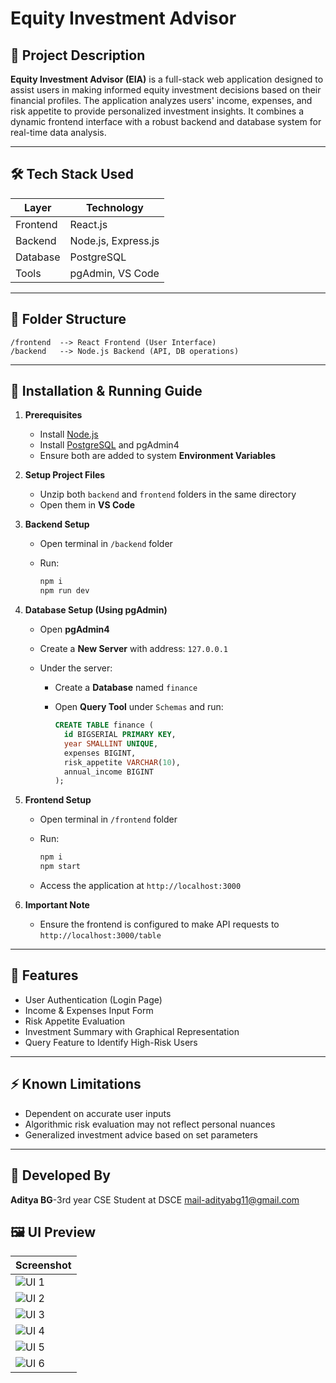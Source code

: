 # Equity Investment Advisor

## 📄 Project Description

**Equity Investment Advisor (EIA)** is a full-stack web application designed to assist users in making informed equity investment decisions based on their financial profiles. The application analyzes users' income, expenses, and risk appetite to provide personalized investment insights. It combines a dynamic frontend interface with a robust backend and database system for real-time data analysis.

---

## 🛠️ Tech Stack Used

| Layer    | Technology          |
| -------- | ------------------- |
| Frontend | React.js            |
| Backend  | Node.js, Express.js |
| Database | PostgreSQL          |
| Tools    | pgAdmin, VS Code    |

---

## 📂 Folder Structure

```
/frontend  --> React Frontend (User Interface)
/backend   --> Node.js Backend (API, DB operations)
```

---

## 🚀 Installation & Running Guide

1. **Prerequisites**

   * Install [Node.js](https://nodejs.org/)
   * Install [PostgreSQL](https://www.postgresql.org/) and pgAdmin4
   * Ensure both are added to system **Environment Variables**

2. **Setup Project Files**

   * Unzip both `backend` and `frontend` folders in the same directory
   * Open them in **VS Code**

3. **Backend Setup**

   * Open terminal in `/backend` folder
   * Run:

     ```bash
     npm i
     npm run dev
     ```

4. **Database Setup (Using pgAdmin)**

   * Open **pgAdmin4**
   * Create a **New Server** with address: `127.0.0.1`
   * Under the server:

     * Create a **Database** named `finance`
     * Open **Query Tool** under `Schemas` and run:

       ```sql
       CREATE TABLE finance (
         id BIGSERIAL PRIMARY KEY,
         year SMALLINT UNIQUE,
         expenses BIGINT,
         risk_appetite VARCHAR(10),
         annual_income BIGINT
       );
       ```

5. **Frontend Setup**

   * Open terminal in `/frontend` folder
   * Run:

     ```bash
     npm i
     npm start
     ```
   * Access the application at `http://localhost:3000`

6. **Important Note**

   * Ensure the frontend is configured to make API requests to `http://localhost:3000/table`

---

## 🎯 Features

* User Authentication (Login Page)
* Income & Expenses Input Form
* Risk Appetite Evaluation
* Investment Summary with Graphical Representation
* Query Feature to Identify High-Risk Users

---

## ⚡ Known Limitations

* Dependent on accurate user inputs
* Algorithmic risk evaluation may not reflect personal nuances
* Generalized investment advice based on set parameters

---

## 👤 Developed By

**Aditya BG**-3rd year CSE Student at DSCE
mail-adityabg11@gmail.com

## 🖼️ UI Preview

| Screenshot 
|------------
| ![UI 1](./ui1.png) 
| ![UI 2](./ui2.png)
| ![UI 3](./ui3.png)
| ![UI 4](./ui4.png) 
| ![UI 5](./ui5.png) 
| ![UI 6](./ui6.png) | ER DIAGRAM |


